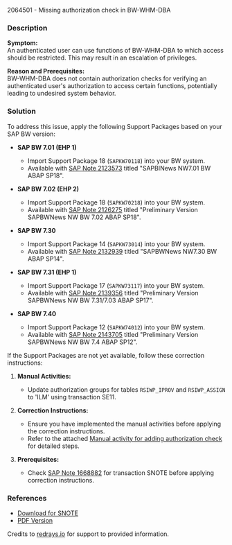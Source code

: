 2064501 - Missing authorization check in BW-WHM-DBA

### Description
**Symptom:**  
An authenticated user can use functions of BW-WHM-DBA to which access should be restricted. This may result in an escalation of privileges.

**Reason and Prerequisites:**  
BW-WHM-DBA does not contain authorization checks for verifying an authenticated user's authorization to access certain functions, potentially leading to undesired system behavior.

### Solution
To address this issue, apply the following Support Packages based on your SAP BW version:

- **SAP BW 7.01 (EHP 1)**
  - Import Support Package 18 (`SAPKW70118`) into your BW system.
  - Available with [SAP Note 2123573](https://me.sap.com/notes/2123573) titled "SAPBINews NW7.01 BW ABAP SP18".

- **SAP BW 7.02 (EHP 2)**
  - Import Support Package 18 (`SAPKW70218`) into your BW system.
  - Available with [SAP Note 2126275](https://me.sap.com/notes/2126275) titled "Preliminary Version SAPBWNews NW BW 7.02 ABAP SP18".

- **SAP BW 7.30**
  - Import Support Package 14 (`SAPKW73014`) into your BW system.
  - Available with [SAP Note 2132939](https://me.sap.com/notes/2132939) titled "SAPBWNews NW7.30 BW ABAP SP14".

- **SAP BW 7.31 (EHP 1)**
  - Import Support Package 17 (`SAPKW73117`) into your BW system.
  - Available with [SAP Note 2139356](https://me.sap.com/notes/2139356) titled "Preliminary Version SAPBWNews NW BW 7.31/7.03 ABAP SP17".

- **SAP BW 7.40**
  - Import Support Package 12 (`SAPKW74012`) into your BW system.
  - Available with [SAP Note 2143705](https://me.sap.com/notes/2143705) titled "Preliminary Version SAPBWNews NW BW 7.4 ABAP SP12".

If the Support Packages are not yet available, follow these correction instructions:

1. **Manual Activities:**
   - Update authorization groups for tables `RSIWP_IPROV` and `RSIWP_ASSIGN` to 'ILM' using transaction SE11.

2. **Correction Instructions:**
   - Ensure you have implemented the manual activities before applying the correction instructions.
   - Refer to the attached [Manual activity for adding authorization check](https://me.sap.com/notes/0002064501/D) for detailed steps.

3. **Prerequisites:**
   - Check [SAP Note 1668882](https://me.sap.com/notes/1668882) for transaction SNOTE before applying correction instructions.

### References
- [Download for SNOTE](https://notesdownloads.sap.com/note/0040000012268632017)
- [PDF Version](https://me.sap.com/sap/support/sfm/notes/print/0002064501?language=en-US&token=30F3FEEFC1ABF121CC53CC49B006F159)

Credits to [redrays.io](https://redrays.io) for support to provided information.
